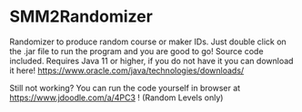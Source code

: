 # SMM2Randomizer
Randomizer to produce random course or maker IDs. Just double click on the .jar file to run the program and you are good to go! Source code included. Requires Java 11 or higher, if you do not have it you can download it here! https://www.oracle.com/java/technologies/downloads/

Still not working? You can run the code yourself in browser at https://www.jdoodle.com/a/4PC3 ! (Random Levels only)
